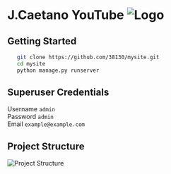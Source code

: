 # J.Caetano YouTube ![Logo](https://www.jaimedcsilva.com/static/img/logo.png)

## Getting Started

```bash
   git clone https://github.com/38130/mysite.git
   cd mysite
   python manage.py runserver
```

## Superuser Credentials
Username  `admin`              
Password  `admin`              
Email     `example@example.com`
  
## Project Structure

![Project Structure]([https://www.jaimedcsilva.com/media/blog/struct.png](https://www.jaimedcsilva.com/media/blog/68747470733a2f2f7777772e6a61696d65646373696c76612e636f6d2f6d656469612f626c6f672f7374727563742e706e67.png))

